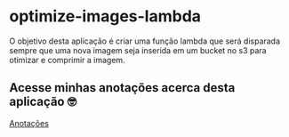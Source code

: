 # optimize-images-lambda
O objetivo desta aplicação é criar uma função lambda que será disparada sempre que uma nova imagem seja inserida em um bucket no s3 para otimizar e comprimir a imagem.

## Acesse minhas anotações acerca desta aplicação 🤓
  
<div>
  <a href="https://long-petroleum-879.notion.site/Serverless-0b028bb71b644285b1835a4be7262cce">Anotações</a>
</div>
